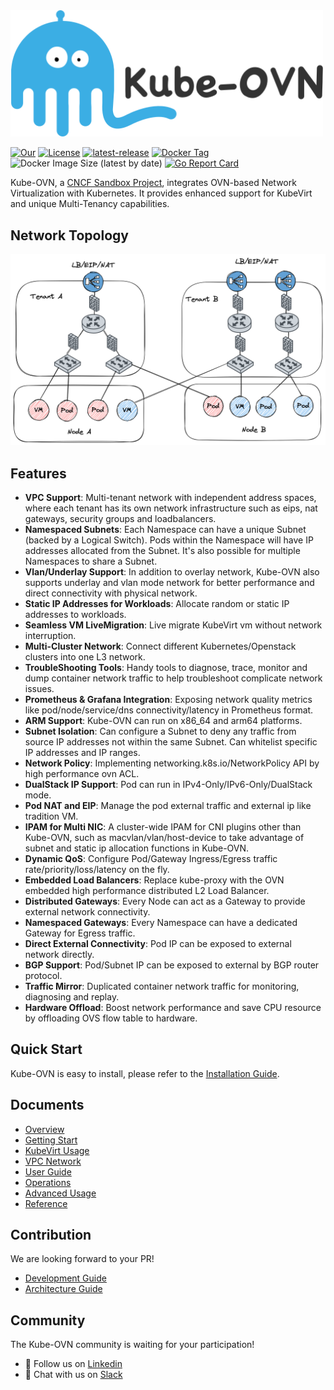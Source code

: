<img src="https://raw.githubusercontent.com/cncf/artwork/main/projects/kube-ovn/horizontal/color/kube-ovn-horizontal-color.svg" alt="kube_ovn_logo" width="500"/>

[![Our](https://img.shields.io/static/v1?label=Our&message=Website&color=blue)](https://kube-ovn.io/)
[![License](https://img.shields.io/badge/License-Apache%202.0-blue.svg)](https://github.com/kubeovn/kube-ovn/blob/master/LICENSE)
[![latest-release](https://img.shields.io/github/release/kubeovn/kube-ovn.svg)](https://github.com/kubeovn/kube-ovn/releases)
[![Docker Tag](https://img.shields.io/docker/pulls/kubeovn/kube-ovn)](https://img.shields.io/docker/pulls/kubeovn/kube-ovn)
![Docker Image Size (latest by date)](https://img.shields.io/docker/image-size/kubeovn/kube-ovn?sort=date)
[![Go Report Card](https://goreportcard.com/badge/github.com/kubeovn/kube-ovn)](https://goreportcard.com/report/github.com/kubeovn/kube-ovn)

Kube-OVN, a [CNCF Sandbox Project](https://www.cncf.io/sandbox-projects/), integrates OVN-based Network Virtualization with Kubernetes. It provides enhanced support for KubeVirt and unique Multi-Tenancy capabilities.

## Network Topology

![topology](docs/ovn-network-topology.png "kube-ovn network topology")

## Features

- **VPC Support**: Multi-tenant network with independent address spaces, where each tenant has its own network infrastructure such as eips, nat gateways, security groups and loadbalancers.
- **Namespaced Subnets**: Each Namespace can have a unique Subnet (backed by a Logical Switch). Pods within the Namespace will have IP addresses allocated from the Subnet. It's also possible for multiple Namespaces to share a Subnet.
- **Vlan/Underlay Support**: In addition to overlay network, Kube-OVN also supports underlay and vlan mode network for better performance and direct connectivity with physical network.
- **Static IP Addresses for Workloads**: Allocate random or static IP addresses to workloads.
- **Seamless VM LiveMigration**: Live migrate KubeVirt vm without network interruption.
- **Multi-Cluster Network**: Connect different Kubernetes/Openstack clusters into one L3 network.
- **TroubleShooting Tools**: Handy tools to diagnose, trace, monitor and dump container network traffic to help troubleshoot complicate network issues.
- **Prometheus & Grafana Integration**: Exposing network quality metrics like pod/node/service/dns connectivity/latency in Prometheus format.
- **ARM Support**: Kube-OVN can run on x86_64 and arm64 platforms.
- **Subnet Isolation**: Can configure a Subnet to deny any traffic from source IP addresses not within the same Subnet. Can whitelist specific IP addresses and IP ranges.
- **Network Policy**: Implementing networking.k8s.io/NetworkPolicy API by high performance ovn ACL.
- **DualStack IP Support**: Pod can run in IPv4-Only/IPv6-Only/DualStack mode.
- **Pod NAT and EIP**: Manage the pod external traffic and external ip like tradition VM.
- **IPAM for Multi NIC**: A cluster-wide IPAM for CNI plugins other than Kube-OVN, such as macvlan/vlan/host-device to take advantage of subnet and static ip allocation functions in Kube-OVN.
- **Dynamic QoS**: Configure Pod/Gateway Ingress/Egress traffic rate/priority/loss/latency on the fly.
- **Embedded Load Balancers**: Replace kube-proxy with the OVN embedded high performance distributed L2 Load Balancer.
- **Distributed Gateways**: Every Node can act as a Gateway to provide external network connectivity.
- **Namespaced Gateways**: Every Namespace can have a dedicated Gateway for Egress traffic.
- **Direct External Connectivity**: Pod IP can be exposed to external network directly.
- **BGP Support**: Pod/Subnet IP can be exposed to external by BGP router protocol.
- **Traffic Mirror**: Duplicated container network traffic for monitoring, diagnosing and replay.
- **Hardware Offload**: Boost network performance and save CPU resource by offloading OVS flow table to hardware.

## Quick Start

Kube-OVN is easy to install, please refer to the [Installation Guide](https://kubeovn.github.io/docs/stable/en/start/one-step-install/).

## Documents

- [Overview](https://kubeovn.github.io/docs/en/)
- [Getting Start](https://kubeovn.github.io/docs/en/start/prepare/)
- [KubeVirt Usage](https://kubeovn.github.io/docs/stable/en/kubevirt/static-ip/)
- [VPC Network](https://kubeovn.github.io/docs/stable/en/vpc/vpc/)
- [User Guide](https://kubeovn.github.io/docs/en/guide/setup-options/)
- [Operations](https://kubeovn.github.io/docs/en/ops/kubectl-ko/)
- [Advanced Usage](https://kubeovn.github.io/docs/en/advance/multi-nic/)
- [Reference](https://kubeovn.github.io/docs/en/reference/architecture/)

## Contribution

We are looking forward to your PR!

- [Development Guide](https://kubeovn.github.io/docs/en/reference/dev-env/)
- [Architecture Guide](https://kubeovn.github.io/docs/en/reference/architecture/)

## Community

The Kube-OVN community is waiting for your participation!

- 🔗 Follow us on [Linkedin](https://www.linkedin.com/company/kube-ovn/)
- 💬 Chat with us on [Slack](https://communityinviter.com/apps/kube-ovn/kube-ovn)
